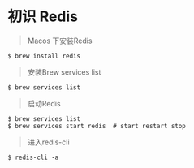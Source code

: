 <!--
 * @Author: WannTonn
 * @Date: 2021-02-28 21:27:40
 * @LastEditTime: 2021-02-28 21:35:10
 * @LastEditors: WannTonn
 * @Description: 
 * @FilePath: /wanntonn.github.io/_posts/2021-02-28-redis.md
-->
# 初识 Redis
> Macos 下安装Redis
    
    $ brew install redis
> 安装Brew services list

    $ brew services list 
> 启动Redis

    $ brew services list
    $ brew services start redis  # start restart stop
> 进入redis-cli

    $ redis-cli -a